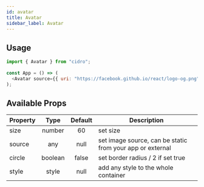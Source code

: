 ```yaml
---
id: avatar
title: Avatar
sidebar_label: Avatar
---
```


## Usage

```javascript
import { Avatar } from "cidro";
 
const App = () => (
  <Avatar source={{ uri: "https://facebook.github.io/react/logo-og.png" }} />
);
```

## Available Props

| Property |  Type   | Default | Description                                               |
| -------- | :-----: | :-----: | --------------------------------------------------------- |
| size     | number  |   60    | set size                                                  |
| source   |   any   |  null   | set image source, can be static from your app or external |
| circle   | boolean |  false  | set border radius / 2 if set true                         |
| style    |  style  |  null   | add any style to the whole container                      |